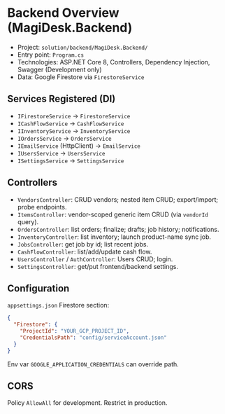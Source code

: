 # Backend Overview (MagiDesk.Backend)

- Project: `solution/backend/MagiDesk.Backend/`
- Entry point: `Program.cs`
- Technologies: ASP.NET Core 8, Controllers, Dependency Injection, Swagger (Development only)
- Data: Google Firestore via `FirestoreService`

## Services Registered (DI)

- `IFirestoreService` → `FirestoreService`
- `ICashFlowService` → `CashFlowService`
- `IInventoryService` → `InventoryService`
- `IOrdersService` → `OrdersService`
- `IEmailService` (HttpClient) → `EmailService`
- `IUsersService` → `UsersService`
- `ISettingsService` → `SettingsService`

## Controllers

- `VendorsController`: CRUD vendors; nested item CRUD; export/import; probe endpoints.
- `ItemsController`: vendor-scoped generic item CRUD (via `vendorId` query).
- `OrdersController`: list orders; finalize; drafts; job history; notifications.
- `InventoryController`: list inventory; launch product-name sync job.
- `JobsController`: get job by id; list recent jobs.
- `CashFlowController`: list/add/update cash flow.
- `UsersController` / `AuthController`: Users CRUD; login.
- `SettingsController`: get/put frontend/backend settings.

## Configuration

`appsettings.json` Firestore section:

```json
{
  "Firestore": {
    "ProjectId": "YOUR_GCP_PROJECT_ID",
    "CredentialsPath": "config/serviceAccount.json"
  }
}
```

Env var `GOOGLE_APPLICATION_CREDENTIALS` can override path.

## CORS

Policy `AllowAll` for development. Restrict in production.
